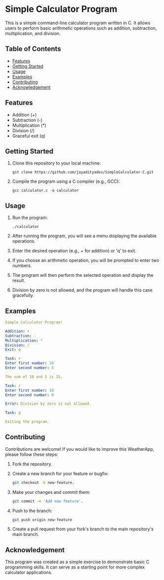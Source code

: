 # Simple Calculator Program

This is a simple command-line calculator program written in C. It allows users to perform basic arithmetic operations such as addition, subtraction, multiplication, and division.

## Table of Contents

- [Features](#features)
- [Getting Started](#getting-started)
- [Usage](#usage)
- [Examples](#examples)
- [Contributing](#contributing)
- [Acknowledgement](#acknowledgement)

## Features

- Addition (+)
- Subtraction (-)
- Multiplication (*)
- Division (/)
- Graceful exit (q)

## Getting Started

1. Clone this repository to your local machine:

    ```shell
    git clone https://github.com/jayadityadev/SimpleCalculator-C.git
    ```

2. Compile the program using a C compiler (e.g., GCC):
   
    ```shell
    gcc calculator.c -o calculator
    ```

## Usage

1. Run the program:

    ```shell
    ./calculator
    ```
   
2. After running the program, you will see a menu displaying the available operations.

3. Enter the desired operation (e.g., + for addition) or 'q' to exit.
   
4. If you choose an arithmetic operation, you will be prompted to enter two numbers.

5. The program will then perform the selected operation and display the result.

6. Division by zero is not allowed, and the program will handle this case gracefully.

## Examples

```yaml
Simple Calculator Program!

Addition: +
Subtraction: -
Multiplication: *
Division: /
Exit: q

Task: +
Enter first number: 10
Enter second number: 5

The sum of 10 and 5 is 15.

Task: /
Enter first number: 10
Enter second number: 0

Error: Division by zero is not allowed.

Task: q

Exiting the program.

```

## Contributing

Contributions are welcome! If you would like to improve this WeatherApp, please follow these steps:

1. Fork the repository.
   
3. Create a new branch for your feature or bugfix:
   
   ```bash
   git checkout -b new-feature.
   ```
   
4. Make your changes and commit them:
   
    ```bash
    git commit -m 'Add new feature'.
   ```
    
6. Push to the branch:
   
    ```bash
    git push origin new-feature
   ```
    
8. Create a pull request from your fork's branch to the main repository's main branch.

## Acknowledgement

This program was created as a simple exercise to demonstrate basic C programming skills. It can serve as a starting point for more complex calculator applications.